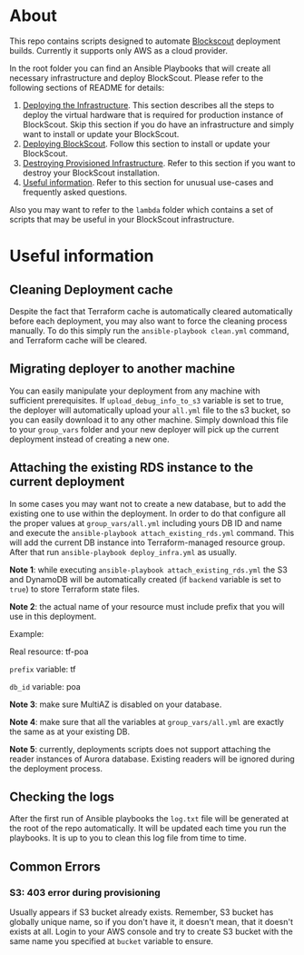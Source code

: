 # About

This repo contains scripts designed to automate [Blockscout](https://github.com/poanetwork/blockscout) deployment builds. Currently it supports only AWS as a cloud provider. 

In the root folder you can find an Ansible Playbooks that will create all necessary infrastructure and deploy BlockScout. Please refer to the following sections of README for details:

1. [Deploying the Infrastructure](INFRASTRUCTURE.md). This section describes all the steps to deploy the virtual hardware that is required for production instance of BlockScout. Skip this section if you do have an infrastructure and simply want to install or update your BlockScout. 
2. [Deploying BlockScout](SOFTWARE.md). Follow this section to install or update your BlockScout.
3. [Destroying Provisioned Infrastructure](INFRASTRUCTURE.md#destroying-provisioned-infrastructure). Refer to this section if you want to destroy your BlockScout installation.
4. [Useful information](#useful-information). Refer to this section for unusual use-cases and frequently asked questions.

Also you may want to refer to the `lambda` folder which contains a set of scripts that may be useful in your BlockScout infrastructure.

# Useful information

## Cleaning Deployment cache

Despite the fact that Terraform cache is automatically cleared automatically before each deployment, you may also want to force the cleaning process manually. To do this simply run the `ansible-playbook clean.yml` command, and Terraform cache will be cleared.

## Migrating deployer to another machine

You can easily manipulate your deployment from any machine with sufficient prerequisites. If  `upload_debug_info_to_s3` variable is set to true, the deployer will automatically upload your `all.yml` file to the s3 bucket, so you can easily download it to any other machine. Simply download this file to your `group_vars` folder and your new deployer will pick up the current deployment instead of creating a new one.

## Attaching the existing RDS instance to the current deployment

In some cases you may want not to create a new database, but to add the existing one to use within the deployment. In order to do that configure all the proper values at `group_vars/all.yml` including yours DB ID and name and execute the `ansible-playbook attach_existing_rds.yml` command. This will add the current DB instance into Terraform-managed resource group. After that run `ansible-playbook deploy_infra.yml` as usually. 

**Note 1**:  while executing `ansible-playbook attach_existing_rds.yml` the S3 and DynamoDB will be automatically created (if `backend` variable is set to `true`) to store Terraform state files. 

**Note 2**: the actual name of your resource must include prefix that you will use in this deployment.

Example:

  Real resource: tf-poa

  `prefix` variable: tf

  `db_id` variable: poa

**Note 3**: make sure MultiAZ is disabled on your database.

**Note 4**: make sure that all the variables at `group_vars/all.yml` are exactly the same as at your existing DB.

**Note 5**: currently, deployments scripts does not support attaching the reader instances of Aurora database. Existing readers will be ignored during the deployment process.

## Checking the logs
After the first run of Ansible playbooks the `log.txt` file will be generated at the root of the repo automatically. It will be updated each time you run the playbooks. It is up to you to clean this log file from time to time.

## Common Errors

### S3: 403 error during provisioning
Usually appears if S3 bucket already exists. Remember, S3 bucket has globally unique name, so if you don't have it, it doesn't mean, that it doesn't exists at all. Login to your AWS console and try to create S3 bucket with the same name you specified at `bucket` variable to ensure.
